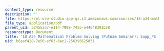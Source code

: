 ```yaml
---
content_type: resource
description: ''
file: https://ol-ocw-studio-app-qa.s3.amazonaws.com/courses/18-a34-mathematical-problem-solving-putnam-seminar-fall-2018/b6eaf4207e50ef636ac1256396625d31_MIT18_A34F18Supp1.pdf
file_type: application/pdf
parent_uid: 32455aa7-e114-7908-745b-e44648391b28
resourcetype: Document
title: '18.A34 Mathematical Problem Solving (Putnam Seminar): Supp_PS'
uid: b6eaf420-7e50-ef63-6ac1-256396625d31
---
```

